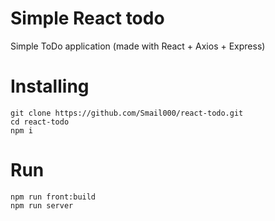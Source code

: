 
# Simple React todo

Simple ToDo application (made with React + Axios + Express)

# Installing

```
git clone https://github.com/Smail000/react-todo.git
cd react-todo
npm i
```

# Run

```
npm run front:build
npm run server
```

